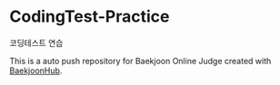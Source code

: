 # CodingTest-Practice
코딩테스트 연습


This is a auto push repository for Baekjoon Online Judge created with [BaekjoonHub](https://github.com/BaekjoonHub/BaekjoonHub).
